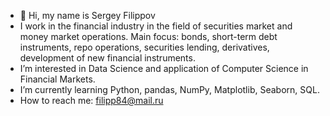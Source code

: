 - 👋 Hi, my name is Sergey Filippov
- I work in the financial industry in the field of securities market and money market operations. Main focus: bonds, short-term debt instruments, repo operations, securities lending, derivatives, development of new financial instruments.
- I’m interested in Data Science and application of Computer Science in Financial Markets.
- I’m currently learning Python, pandas, NumPy, Matplotlib, Seaborn, SQL.
- How to reach me: filipp84@mail.ru

<!---
filippovsergey/filippovsergey is a ✨ special ✨ repository because its `README.md` (this file) appears on your GitHub profile.
You can click the Preview link to take a look at your changes.
--->
